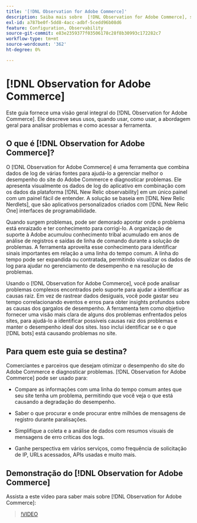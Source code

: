 ```yaml
---
title: '[!DNL Observation for Adobe Commerce]'
description: Saiba mais sobre  [!DNL Observation for Adobe Commerce], seus usos, quando usar e como obter acesso.
exl-id: a787be0f-5dd8-4acc-adbf-5cedd96b08d6
feature: Configuration, Observability
source-git-commit: e83e2359377f03506178c28f8b30993c172282c7
workflow-type: tm+mt
source-wordcount: '362'
ht-degree: 0%

---
```


# [!DNL Observation for Adobe Commerce]

Este guia fornece uma visão geral integral do [!DNL Observation for Adobe Commerce]. Ele descreve seus usos, quando usar, como usar, a abordagem geral para analisar problemas e como acessar a ferramenta.

## O que é [!DNL Observation for Adobe Commerce]?

O [!DNL Observation for Adobe Commerce] é uma ferramenta que combina dados de log de várias fontes para ajudá-lo a gerenciar melhor o desempenho do site do Adobe Commerce e diagnosticar problemas. Ele apresenta visualmente os dados de log do aplicativo em combinação com os dados da plataforma [!DNL New Relic observability] em um único painel com um painel fácil de entender. A solução se baseia em [!DNL New Relic Nerdlets], que são aplicativos personalizados criados com [!DNL New Relic One] interfaces de programabilidade.

Quando surgem problemas, pode ser demorado apontar onde o problema está enraizado e ter conhecimento para corrigi-lo. A organização de suporte à Adobe acumulou conhecimento tribal acumulado em anos de análise de registros e saídas de linha de comando durante a solução de problemas. A ferramenta aproveita esse conhecimento para identificar sinais importantes em relação a uma linha do tempo comum. A linha do tempo pode ser expandida ou contratada, permitindo visualizar os dados de log para ajudar no gerenciamento de desempenho e na resolução de problemas.

Usando o [!DNL Observation for Adobe Commerce], você pode analisar problemas complexos encontrados pelo suporte para ajudar a identificar as causas raiz. Em vez de rastrear dados desiguais, você pode gastar seu tempo correlacionando eventos e erros para obter insights profundos sobre as causas dos gargalos de desempenho. A ferramenta tem como objetivo fornecer uma visão mais clara de alguns dos problemas enfrentados pelos sites, para ajudá-lo a identificar possíveis causas raiz dos problemas e manter o desempenho ideal dos sites. Isso inclui identificar se e o que [!DNL bots] está causando problemas no site.

## Para quem este guia se destina?

Comerciantes e parceiros que desejam otimizar o desempenho do site do Adobe Commerce e diagnosticar problemas. [!DNL Observation for Adobe Commerce] pode ser usado para:

* Compare as informações com uma linha do tempo comum antes que seu site tenha um problema, permitindo que você veja o que está causando a degradação do desempenho.

* Saber o que procurar e onde procurar entre milhões de mensagens de registro durante paralisações.

* Simplifique a coleta e a análise de dados com resumos visuais de mensagens de erro críticas dos logs.

* Ganhe perspectiva em vários serviços, como frequência de solicitação de IP, URLs acessados, APIs usadas e muito mais.

## Demonstração do [!DNL Observation for Adobe Commerce]

Assista a este vídeo para saber mais sobre [!DNL Observation for Adobe Commerce]:

>[!VIDEO](https://video.tv.adobe.com/v/344444?quality=12)
